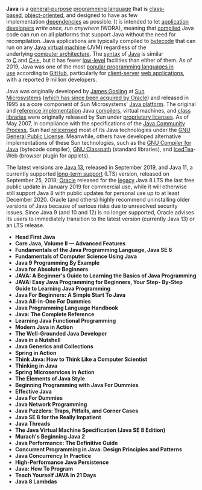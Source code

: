 <p><strong>Java</strong>&nbsp;is a&nbsp;<a title="" href="https://en.wikipedia.org/wiki/General-purpose_language">general-purpose</a>&nbsp;<a title="Programming language" href="https://en.wikipedia.org/wiki/Programming_language">programming language</a>&nbsp;that is&nbsp;<a title="Class-based programming" href="https://en.wikipedia.org/wiki/Class-based_programming">class-based</a>,&nbsp;<a title="Object-oriented programming" href="https://en.wikipedia.org/wiki/Object-oriented_programming">object-oriented</a>, and designed to have as few implementation&nbsp;<a class="mw-redirect" title="Dependency (computer science)" href="https://en.wikipedia.org/wiki/Dependency_(computer_science)">dependencies</a>&nbsp;as possible. It is intended to let&nbsp;<a class="mw-redirect" title="Application developer" href="https://en.wikipedia.org/wiki/Application_developer">application developers</a>&nbsp;<em>write once, run anywhere</em>&nbsp;(WORA),&nbsp;meaning that&nbsp;<a title="Compiler" href="https://en.wikipedia.org/wiki/Compiler">compiled</a>&nbsp;Java code can run on all platforms that support Java without the need for recompilation.&nbsp;Java applications are typically compiled to&nbsp;<a title="Java bytecode" href="https://en.wikipedia.org/wiki/Java_bytecode">bytecode</a>&nbsp;that can run on any&nbsp;<a title="Java virtual machine" href="https://en.wikipedia.org/wiki/Java_virtual_machine">Java virtual machine</a>&nbsp;(JVM) regardless of the underlying&nbsp;<a title="Computer architecture" href="https://en.wikipedia.org/wiki/Computer_architecture">computer architecture</a>. The&nbsp;<a title="Syntax (programming languages)" href="https://en.wikipedia.org/wiki/Syntax_(programming_languages)">syntax</a>&nbsp;of&nbsp;<a title="Java (software platform)" href="https://en.wikipedia.org/wiki/Java_(software_platform)">Java</a>&nbsp;is similar to&nbsp;<a title="C (programming language)" href="https://en.wikipedia.org/wiki/C_(programming_language)">C</a>&nbsp;and&nbsp;<a title="C++" href="https://en.wikipedia.org/wiki/C%2B%2B">C++</a>, but it has fewer&nbsp;<a title="Low-level programming language" href="https://en.wikipedia.org/wiki/Low-level_programming_language">low-level</a>&nbsp;facilities than either of them. As of 2019, Java was one of the most&nbsp;<a title="Measuring programming language popularity" href="https://en.wikipedia.org/wiki/Measuring_programming_language_popularity">popular programming languages in use</a>&nbsp;according to&nbsp;<a title="GitHub" href="https://en.wikipedia.org/wiki/GitHub">GitHub</a>, particularly for&nbsp;<a class="mw-redirect" title="Client&ndash;server" href="https://en.wikipedia.org/wiki/Client%E2%80%93server">client-server</a>&nbsp;<a class="mw-redirect" title="Web applications" href="https://en.wikipedia.org/wiki/Web_applications">web applications</a>, with a reported 9 million developers.</p>
<p>Java was originally developed by&nbsp;<a title="James Gosling" href="https://en.wikipedia.org/wiki/James_Gosling">James Gosling</a>&nbsp;at&nbsp;<a title="Sun Microsystems" href="https://en.wikipedia.org/wiki/Sun_Microsystems">Sun Microsystems</a>&nbsp;(<a title="Sun acquisition by Oracle" href="https://en.wikipedia.org/wiki/Sun_acquisition_by_Oracle">which has since been acquired by Oracle</a>) and released in 1995 as a core component of Sun Microsystems'&nbsp;<a title="Java (software platform)" href="https://en.wikipedia.org/wiki/Java_(software_platform)">Java platform</a>. The original and&nbsp;<a title="Reference implementation" href="https://en.wikipedia.org/wiki/Reference_implementation">reference implementation</a>&nbsp;Java&nbsp;<a title="Compiler" href="https://en.wikipedia.org/wiki/Compiler">compilers</a>, virtual machines, and&nbsp;<a title="Library (computing)" href="https://en.wikipedia.org/wiki/Library_(computing)">class libraries</a>&nbsp;were originally released by Sun under&nbsp;<a class="mw-redirect" title="Proprietary license" href="https://en.wikipedia.org/wiki/Proprietary_license">proprietary licenses</a>. As of May 2007, in compliance with the specifications of the&nbsp;<a title="Java Community Process" href="https://en.wikipedia.org/wiki/Java_Community_Process">Java Community Process</a>, Sun had&nbsp;<a title="Software relicensing" href="https://en.wikipedia.org/wiki/Software_relicensing">relicensed</a>&nbsp;most of its Java technologies under the&nbsp;<a title="GNU General Public License" href="https://en.wikipedia.org/wiki/GNU_General_Public_License">GNU General Public License</a>. Meanwhile, others have developed alternative implementations of these Sun technologies, such as the&nbsp;<a title="GNU Compiler for Java" href="https://en.wikipedia.org/wiki/GNU_Compiler_for_Java">GNU Compiler for Java</a>&nbsp;(bytecode compiler),&nbsp;<a title="GNU Classpath" href="https://en.wikipedia.org/wiki/GNU_Classpath">GNU Classpath</a>&nbsp;(standard libraries), and&nbsp;<a title="IcedTea" href="https://en.wikipedia.org/wiki/IcedTea">IcedTea</a>-Web (browser plugin for applets).</p>
<p>The latest versions are&nbsp;<a title="Java version history" href="https://en.wikipedia.org/wiki/Java_version_history">Java&nbsp;13</a>, released in September 2019, and Java&nbsp;11, a currently supported&nbsp;<a title="Long-term support" href="https://en.wikipedia.org/wiki/Long-term_support">long-term support</a>&nbsp;(LTS) version, released on September 25, 2018;&nbsp;<a title="Oracle Corporation" href="https://en.wikipedia.org/wiki/Oracle_Corporation">Oracle</a>&nbsp;released for the&nbsp;<a title="Legacy system" href="https://en.wikipedia.org/wiki/Legacy_system">legacy</a>&nbsp;Java&nbsp;8&nbsp;LTS the last free public update in January 2019 for commercial use, while it will otherwise still support Java&nbsp;8 with public updates for personal use up to at least December 2020. Oracle (and others) highly recommend uninstalling older versions of Java because of serious risks due to unresolved security issues.&nbsp;Since Java&nbsp;9 (and 10 and 12) is no longer supported, Oracle advises its users to immediately transition to the latest version (currently Java 13) or an LTS release.</p>












<ul>
                                <li><b><a target="_blank" href="https://github.com/manjunath5496/Java-Programming-Books/blob/master/java(1).pdf" style="text-decoration:none;">Head First Java </a></b></li>
                                <li><b><a target="_blank" href="https://github.com/manjunath5496/Java-Programming-Books/blob/master/java(2).pdf" style="text-decoration:none;">Core Java, Volume II — Advanced Features</a></b></li>
                                <li><b><a target="_blank" href="https://github.com/manjunath5496/Java-Programming-Books/blob/master/java(3).pdf" style="text-decoration:none;">Fundamentals of the Java Programming Language, Java SE 6</a></b></li>
                               
<li><b><a target="_blank" href="https://github.com/manjunath5496/Java-Programming-Books/blob/master/java(4).pdf" style="text-decoration:none;">Fundamentals of Computer Science Using Java</a></b></li>
                                <li><b><a target="_blank" href="https://github.com/manjunath5496/Java-Programming-Books/blob/master/java(5).pdf" style="text-decoration:none;">Java 9 Programming By Example </a></b></li>
                                
 <li><b><a target="_blank" href="https://github.com/manjunath5496/Java-Programming-Books/blob/master/java(6).pdf" style="text-decoration:none;">Java for Absolute Beginners</a></b></li>
                          
<li><b><a target="_blank" href="https://github.com/manjunath5496/Java-Programming-Books/blob/master/java(7).pdf" style="text-decoration:none;">JAVA: A Beginner's Guide to Learning the Basics of Java Programming</a></b></li>
                                <li><b><a target="_blank" href="https://github.com/manjunath5496/Java-Programming-Books/blob/master/java(8).pdf" style="text-decoration:none;">JAVA: Easy Java Programming for Beginners, Your Step-
By-Step Guide to Learning Java Programming </a></b></li>
                                <li><b><a target="_blank" href="https://github.com/manjunath5496/Java-Programming-Books/blob/master/java(9).pdf" style="text-decoration:none;">Java For Beginners: A Simple Start To Java</a></b></li>
                                
<li><b><a target="_blank" href="https://github.com/manjunath5496/Java-Programming-Books/blob/master/java(10).pdf" style="text-decoration:none;">Java All-in-One For Dummies</a></b></li>  
        
<li><b><a target="_blank" href="https://github.com/manjunath5496/Java-Programming-Books/blob/master/java(11).pdf" style="text-decoration:none;">Java Programming Language Handbook </a></b></li>
                                <li><b><a target="_blank" href="https://github.com/manjunath5496/Java-Programming-Books/blob/master/java(12).pdf" style="text-decoration:none;">Java: The Complete Reference</a></b></li>
 <li><b><a target="_blank" href="https://github.com/manjunath5496/Java-Programming-Books/blob/master/java(13).pdf" style="text-decoration:none;">Learning Java Functional Programming</a></b></li>  
  <li><b><a target="_blank" href="https://github.com/manjunath5496/Java-Programming-Books/blob/master/java(14).pdf" style="text-decoration:none;">Modern Java in Action</a></b></li>  
 <li><b><a target="_blank" href="https://github.com/manjunath5496/Java-Programming-Books/blob/master/java(15).pdf" style="text-decoration:none;">The Well-Grounded Java Developer</a></b></li>
                                <li><b><a target="_blank" href="https://github.com/manjunath5496/Java-Programming-Books/blob/master/java(16).pdf" style="text-decoration:none;">Java in a Nutshell</a></b></li>

 <li><b><a target="_blank" href="https://github.com/manjunath5496/Java-Programming-Books/blob/master/java(17).pdf" style="text-decoration:none;">Java Generics and Collections</a></b></li>
                                <li><b><a target="_blank" href="https://github.com/manjunath5496/Java-Programming-Books/blob/master/java(18).pdf" style="text-decoration:none;">Spring in Action</a></b></li>

<li><b><a target="_blank" href="https://github.com/manjunath5496/Java-Programming-Books/blob/master/java(19).pdf" style="text-decoration:none;">Think Java: How to Think Like a Computer Scientist</a></b></li>

 <li><b><a target="_blank" href="https://github.com/manjunath5496/Java-Programming-Books/blob/master/java(20).pdf" style="text-decoration:none;">Thinking in Java</a></b></li>
                                <li><b><a target="_blank" href="https://github.com/manjunath5496/Java-Programming-Books/blob/master/java(21).pdf" style="text-decoration:none;">Spring Microservices in Action</a></b></li>

   <li><b><a target="_blank" href="https://github.com/manjunath5496/Java-Programming-Books/blob/master/java(22).pdf" style="text-decoration:none;">The Elements of Java Style</a></b></li>

 <li><b><a target="_blank" href="https://github.com/manjunath5496/Java-Programming-Books/blob/master/java(23).pdf" style="text-decoration:none;">Beginning Programming with Java For Dummies</a></b></li>
                                <li><b><a target="_blank" href="https://github.com/manjunath5496/Java-Programming-Books/blob/master/java(24).pdf" style="text-decoration:none;">Effective Java</a></b></li>

<li><b><a target="_blank" href="https://github.com/manjunath5496/Java-Programming-Books/blob/master/java(25).pdf" style="text-decoration:none;">Java For Dummies</a></b></li>

   <li><b><a target="_blank" href="https://github.com/manjunath5496/Java-Programming-Books/blob/master/java(26).pdf" style="text-decoration:none;">Java Network Programming</a></b></li>

 <li><b><a target="_blank" href="https://github.com/manjunath5496/Java-Programming-Books/blob/master/java(27).pdf" style="text-decoration:none;">Java Puzzlers: Traps, Pitfalls, and Corner Cases</a></b></li>
                                <li><b><a target="_blank" href="https://github.com/manjunath5496/Java-Programming-Books/blob/master/java(28).pdf" style="text-decoration:none;">Java SE 8 for the Really Impatient</a></b></li>

<li><b><a target="_blank" href="https://github.com/manjunath5496/Java-Programming-Books/blob/master/java(29).pdf" style="text-decoration:none;">Java Threads</a></b></li>

<li><b><a target="_blank" href="https://github.com/manjunath5496/Java-Programming-Books/blob/master/java(30).pdf" style="text-decoration:none;">The Java Virtual Machine Specification (Java SE 8 Edition)</a></b></li>

   <li><b><a target="_blank" href="https://github.com/manjunath5496/Java-Programming-Books/blob/master/java(31).pdf" style="text-decoration:none;">Murach's Beginning Java 2</a></b></li>

 <li><b><a target="_blank" href="https://github.com/manjunath5496/Java-Programming-Books/blob/master/java(32).pdf" style="text-decoration:none;">Java Performance: The Definitive Guide</a></b></li>
                                <li><b><a target="_blank" href="https://github.com/manjunath5496/Java-Programming-Books/blob/master/java(33).pdf" style="text-decoration:none;">Concurrent Programming in Java: Design Principles and Patterns</a></b></li>

<li><b><a target="_blank" href="https://github.com/manjunath5496/Java-Programming-Books/blob/master/java(34).pdf" style="text-decoration:none;">Java Concurrency In Practice </a></b></li>

   <li><b><a target="_blank" href="https://github.com/manjunath5496/Java-Programming-Books/blob/master/java(35).pdf" style="text-decoration:none;">High-Performance Java Persistence</a></b></li>

 <li><b><a target="_blank" href="https://github.com/manjunath5496/Java-Programming-Books/blob/master/java(36).pdf" style="text-decoration:none;">Java: How To Program</a></b></li>
                                <li><b><a target="_blank" href="https://github.com/manjunath5496/Java-Programming-Books/blob/master/java(37).pdf" style="text-decoration:none;">Teach Yourself JAVA in 21 Days</a></b></li>

<li><b><a target="_blank" href="https://github.com/manjunath5496/Java-Programming-Books/blob/master/java(38).pdf" style="text-decoration:none;">Java 8 Lambdas </a></b></li>









</ul>
